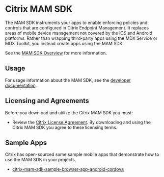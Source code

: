 # Citrix MAM SDK

The MAM SDK instruments your apps to enable enforcing policies and controls that are configured in Citrix Endpoint Management. It replaces areas of mobile device management not covered by the iOS and Android platforms. Rather than wrapping third-party apps using the MDX Service or MDX Toolkit, you instead create apps using the MAM SDK. 

See the [MAM SDK Overview](https://docs.citrix.com/en-us/mdx-toolkit/mam-sdk-overview.html) for more information.

## Usage

For usage information about the MAM SDK, see the [developer documentation](https://developer.cloud.com/citrixworkspace/mobile-application-integration/).

## Licensing and Agreements

Before you download and utilize the Citrix MAM SDK you must:

* Review the [Citrix License Agreement](https://developer.cloud.com/citrix-api-terms-of-use). By downloading and using the Citrix MAM SDK you agree to these licensing terms.  

## Sample Apps

Citrix has open-sourced some sample mobile apps that demonstrate how to use the MAM SDK in your projects.
- [citrix-mam-sdk-sample-browser-app-android-cordova](https://github.com/citrix/citrix-mam-sdk-sample-browser-app-android-cordova)

